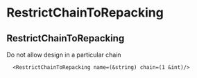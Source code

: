 # RestrictChainToRepacking
## RestrictChainToRepacking

Do not allow design in a particular chain

      <RestrictChainToRepacking name=(&string) chain=(1 &int)/>

